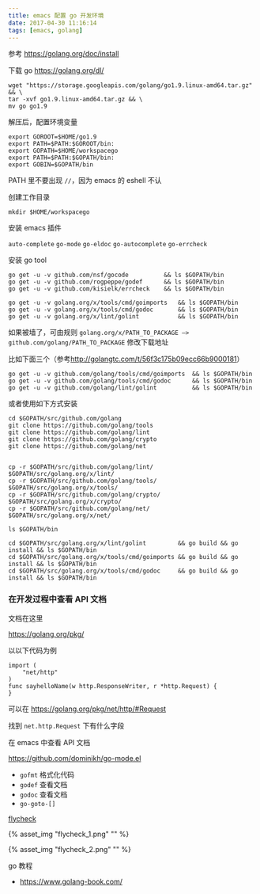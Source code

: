 ```yaml
---
title: emacs 配置 go 开发环境
date: 2017-04-30 11:16:14
tags: [emacs, golang]
---
```


参考 <https://golang.org/doc/install>

下载 go <https://golang.org/dl/>

```
wget "https://storage.googleapis.com/golang/go1.9.linux-amd64.tar.gz" && \
tar -xvf go1.9.linux-amd64.tar.gz && \
mv go go1.9
```

<!--more-->

解压后，配置环境变量

```
export GOROOT=$HOME/go1.9
export PATH=$PATH:$GOROOT/bin:
export GOPATH=$HOME/workspacego
export PATH=$PATH:$GOPATH/bin:
export GOBIN=$GOPATH/bin
```

PATH 里不要出现 `//`，因为 emacs 的 eshell 不认

创建工作目录

`mkdir $HOME/workspacego`

安装 emacs 插件

`auto-complete` `go-mode` `go-eldoc` `go-autocomplete` `go-errcheck`


安装 go tool

```
go get -u -v github.com/nsf/gocode          && ls $GOPATH/bin
go get -u -v github.com/rogpeppe/godef      && ls $GOPATH/bin
go get -u -v github.com/kisielk/errcheck    && ls $GOPATH/bin

go get -u -v golang.org/x/tools/cmd/goimports   && ls $GOPATH/bin
go get -u -v golang.org/x/tools/cmd/godoc       && ls $GOPATH/bin
go get -u -v golang.org/x/lint/golint           && ls $GOPATH/bin
```

如果被墙了，可由规则 `golang.org/x/PATH_TO_PACKAGE —> github.com/golang/PATH_TO_PACKAGE` 修改下载地址

比如下面三个（参考<http://golangtc.com/t/56f3c175b09ecc66b9000181>）

```
go get -u -v github.com/golang/tools/cmd/goimports  && ls $GOPATH/bin
go get -u -v github.com/golang/tools/cmd/godoc      && ls $GOPATH/bin
go get -u -v github.com/golang/lint/golint          && ls $GOPATH/bin
```


或者使用如下方式安装

```
cd $GOPATH/src/github.com/golang
git clone https://github.com/golang/tools
git clone https://github.com/golang/lint
git clone https://github.com/golang/crypto
git clone https://github.com/golang/net 


cp -r $GOPATH/src/github.com/golang/lint/   $GOPATH/src/golang.org/x/lint/
cp -r $GOPATH/src/github.com/golang/tools/  $GOPATH/src/golang.org/x/tools/
cp -r $GOPATH/src/github.com/golang/crypto/ $GOPATH/src/golang.org/x/crypto/
cp -r $GOPATH/src/github.com/golang/net/    $GOPATH/src/golang.org/x/net/

ls $GOPATH/bin

cd $GOPATH/src/golang.org/x/lint/golint         && go build && go install && ls $GOPATH/bin
cd $GOPATH/src/golang.org/x/tools/cmd/goimports && go build && go install && ls $GOPATH/bin
cd $GOPATH/src/golang.org/x/tools/cmd/godoc     && go build && go install && ls $GOPATH/bin
```



### 在开发过程中查看 API 文档

文档在这里

<https://golang.org/pkg/>

以以下代码为例

```
import (
	"net/http"
)
func sayhelloName(w http.ResponseWriter, r *http.Request) {
}
```

可以在 <https://golang.org/pkg/net/http/#Request>

找到 `net.http.Request` 下有什么字段
 
在 emacs 中查看 API 文档

<https://github.com/dominikh/go-mode.el>

* `gofmt` 格式化代码
* `godef` 查看文档
* `godoc` 查看文档
* `go-goto-[]`

[flycheck](https://github.com/flycheck/flycheck)

{% asset_img "flycheck_1.png" "" %}

{% asset_img "flycheck_2.png" "" %}


go 教程

* <https://www.golang-book.com/>
